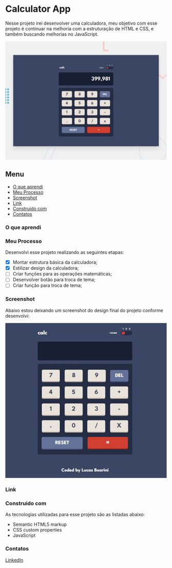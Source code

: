 # Calculator App

Nesse projeto irei desenvolver uma calculadora, meu objetivo com esse projeto é continuar na melhoria com a estruturação de HTML e CSS, e também buscando melhorias no JavaScript.

![Imagem preview do projeto](./design/desktop-preview.jpg)

## Menu

- [O que aprendi](#o-que-aprendi)
- [Meu Processo](#meu-peocesso)
- [Screenshot](#screenshot)
- [Link](#link)
- [Construido com](#construido-com)
- [Contatos](#contatos)

### O que aprendi



### Meu Processo

Desenvolvi esse projeto realizando as seguintes etapas:

- [X] Montar estrutura básica da calculadora;
- [X] Estilizar design da calculadora;
- [ ] Criar funções para as operações matemáticas;
- [ ] Desenvolver botão para troca de tema;
- [ ] Criar função para troca de tema;

### Screenshot

Abaixo estou deixando um screenshot do design final do projeto conforme desenvolvi:

![Imagem do meu resultado do projeto](./design/my-solution.jpg)

### Link



### Construido com

As tecnologias utilizadas para esse projeto são as listadas abaixo:

- Semantic HTML5 markup
- CSS custom properties
- JavaScript

### Contatos

[LinkedIn](https://www.linkedin.com/in/lucas-boarini)


